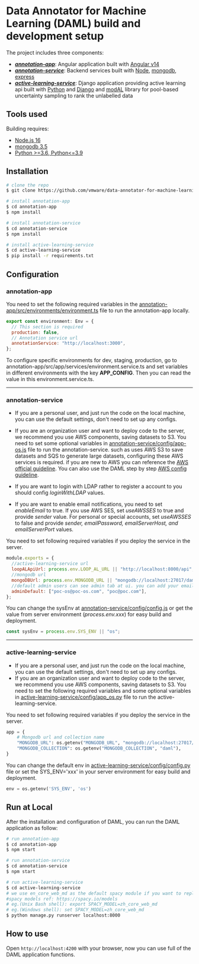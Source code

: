 # Data Annotator for Machine Learning (DAML) build and development setup

The project includes three components:

- [**_annotation-app_**](./annotation-app): Angular application built with [Angular v14](https://angular.io/docs)
- [**_annotation-service_**](./annotation-service): Backend services built with [Node](https://nodejs.org/en/), [mongodb](https://www.mongodb.com/download-center/community), [express](https://www.npmjs.com/package/express)
- [**_active-learning-service_**](./active-learning-service): Django application providing active learning api built with [Python](https://www.python.org/downloads/) and [Django](https://www.djangoproject.com/) and [modAL](https://modal-python.readthedocs.io/en/latest/#) library for pool-based uncertainty sampling to rank the unlabelled data

## Tools used

Building requires:

- [Node.js 16](https://nodejs.org/en/)
- [mongodb 3.5](https://www.mongodb.com/download-center/community)
- [Python >=3.6, Python<=3.9](https://www.python.org/downloads/)

## Installation

```bash
# clone the repo
$ git clone https://github.com/vmware/data-annotator-for-machine-learning.git

# install annotation-app
$ cd annotation-app
$ npm install

# install annotation-service
$ cd annotation-service
$ npm install

# install active-learning-service
$ cd active-learning-service
$ pip install -r requirements.txt
```

## Configuration

### annotation-app

You need to set the following required variables in the [annotation-app/src/environments/environment.ts](./annotation-app/src/environments/environment.ts) file to run the annotation-app locally.

```javascript
export const environment: Env = {
  // This section is required
  production: false,
  // Annotation service url
  annotationService: "http://localhost:3000",
};
```

To configure specific environments for dev, staging, production, go to annotation-app/src/app/services/environment.service.ts and set variables in different environments with the key **APP_CONFIG**. Then you can read the value in this environment.service.ts.

---

### annotation-service

- If you are a personal user, and just run the code on the local machine, you can use the default settings, don't need to set up any configs.

- If you are an organization user and want to deploy code to the server, we recommend you use AWS components, saving datasets to S3. You need to set some optional variables in [annotation-service/config/app-os.js](./annotation-service/config/app-os.js) file to run the annotation-service. such as uses AWS S3 to save datasets and SQS to generate large datasets, configuring these AWS services is required. if you are new to AWS you can reference the [AWS official guideline](https://docs.aws.amazon.com/en_us/). You can also use the DAML step by step [AWS config guideline](https://github.com/vmware/data-annotator-for-machine-learning/wiki/AWS-Config).

- If you are want to login with LDAP rather to register a account to you should config _loginWithLDAP_ values.

- If you are want to enable email notifications, you need to set _enableEmail_ to true. If you use AWS SES, set _useAWSSES_ to true and provide _sender_ value. For personal or special accounts, set _useAWSSES_ to false and provide _sender, emailPassword, emailServerHost, and emailServerPort_ values.

You need to set following required variables if you deploy the service in the server.

```javascript
module.exports = {
  //active-learning-service url
  loopALApiUrl: process.env.LOOP_AL_URL || "http://localhost:8000/api",
  //mongodb url
  mongoDBUrl: process.env.MONGODB_URL || "mongodb://localhost:27017/daml",
  //default admin users can see admin tab at ui. you can add your email list then to register
  adminDefault: ["poc-os@poc-os.com", "poc@poc.com"],
};
```

You can change the sysEnv at [annotation-service/config/config.js](./annotation-service/config/config.js) or get the value from server environment (_process.env.xxx_) for easy build and deployment.

```javascript
const sysEnv = process.env.SYS_ENV || "os";
```

---

### active-learning-service

- If you are a personal user, and just run the code on the local machine, you can use the default settings, don't need to set up any configs.
- If you are an organization user and want to deploy code to the server, we recommend you use AWS components, saving datasets to S3. You need to set the following required variables and some optional variables in [active-learning-service/config/app_os.py](./active-learning-service/config/app_os.py) file to run the active-learning-service.

You need to set following required variables if you deploy the service in the server.

```python
app = {
    # Mongodb url and collection name
    "MONGODB_URL": os.getenv("MONGODB_URL", "mongodb://localhost:27017/daml"),
    "MONGODB_COLLECTION": os.getenv("MONGODB_COLLECTION", "daml"),
}
```

You can change the default env in [active-learning-service/config/config.py](./active-learning-service/config/config.py) file or set the SYS_ENV='xxx' in your server environment for easy build and deployment.

```python
env = os.getenv('SYS_ENV', 'os')
```

## Run at Local

After the installation and configuration of DAML, you can run the DAML application as follow:

```bash
# run annotation-app
$ cd annotation-app
$ npm start

# run annotation-service
$ cd annotation-service
$ npm start

# run active-learning-service
$ cd active-learning-service
# we use en_core_web_md as the default spacy module if you want to replace it. you need to set SPACY_MODEL in your system environment first.
#spacy models ref: https://spacy.io/models
# eg.(Unix Bash shell): export SPACY_MODEL=zh_core_web_md
# eg.(Windows shell): set SPACY_MODEL=zh_core_web_md
$ python manage.py runserver localhost:8000

```

## How to use

Open `http://localhost:4200` with your browser, now you can use full of the DAML application functions.
